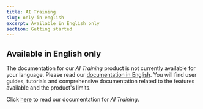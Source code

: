 ```yaml
---
title: AI Training
slug: only-in-english
excerpt: Available in English only
section: Getting started
---
```


## Available in English only

The documentation for our *AI Training* product is not currently available for your language. Please read our [documentation in English](https://docs.ovh.com/gb/en/ai-training/). You will find user guides, tutorials and comprehensive documentation related to the features available and the product's limits. 

Click [here](https://docs.ovh.com/gb/en/ai-training/) to read our documentation for *AI Training*.
